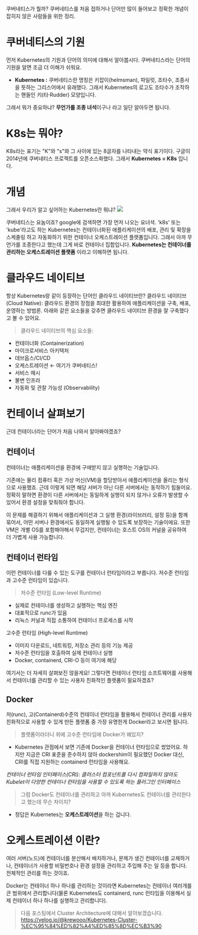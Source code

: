 쿠버네티스가 뭘까? 쿠버네티스를 처음 접하거나 단어만 많이 들어보고 정확한 개념이 잡히지 않은 사람들을 위한 정리.
 
# 쿠버네티스의 기원
먼저 Kubernetes의 기원과 단어의 의미에 대해서 알아봅시다.
쿠버네티스라는 단어의 기원을 알면 조금 더 이해가 쉬워요.
- **Kubernetes :**
쿠버네티스란 명칭은 키잡이(helmsman), 파일럿, 조타수, 조종사을 뜻하는 그리스어에서 유래했다. 그래서 Kubernetes의 로고도 조타수가 조작하는 핸들인 키(타·Rudder) 모양입니다.

그래서 뭐가 중요하냐? **무언가를 조종 녀석**이구나 라고 일단 알아두면 됩니다.

# K8s는 뭐야?
K8s라는 표기는 "K"와 "s"와 그 사이에 있는 8글자를 나타내는 약식 표기이다. 구글이 2014년에 쿠버네티스 프로젝트를 오픈소스화했다. 
그래서 **Kubernetes = K8s** 입니다.

# 개념
그래서 우리가 알고 싶어하는 Kubernetes란 뭐냐?
![](https://velog.velcdn.com/images/krewooo/post/9f51f9c6-0a25-4ce6-afa1-37d774ab73a5/image.png)

쿠버네티스는 요놈이죠? google에 검색하면 가장 먼저 나오는 요녀셕.
'k8s' 또는 'kube'라고도 하는 Kubernetes는 컨테이너화된 애플리케이션의 배포, 관리 및 확장을 스케줄링 하고 자동화하기 위한 컨테이너 오케스트레이션 플랫폼입니다.
그래서 아까 무언가를 조종한다고 했는데 그게 바로 컨테이너 집합입니다. **Kubernetes는 컨테이너를 관리하는 오케스트레이션 플랫폼** 이라고 이해하면 됩니다.

# 클라우드 네이티브
항상 Kubernetes랑 같이 등장하는 단어인 클라우드 네이티브란?
클라우드 네이티브(Cloud Native): 클라우드 환경의 장점을 최대한 활용하여 애플리케이션을 구축, 배포, 운영하는 방법론.
아래와 같은 요소들을 갖추면 클라우드 네이티브 환경을 잘 구축했다고 볼 수 있어요.
>클라우드 네이티브의 핵심 요소들:
- 컨테이너화 (Containerization)
- 마이크로서비스 아키텍처
- 데브옵스/CI/CD
- 오케스트레이션 ← 여기가 쿠버네티스!
- 서비스 메시
- 불변 인프라
- 자동화 및 관찰 가능성 (Observability)

# 컨테이너 살펴보기
근데 컨테이너라는 단어가 처음 나와서 알아봐야겠죠? 
## 컨테이너
컨테이너는 애플리케이션을 환경에 구애받지 않고 실행하는 기술입니다.

기존에는 물리 컴퓨터 혹은 가상 머신(VM)을 할당받아서 애플리케이션을 올리는 형식으로 사용했죠. 근데 이렇게 되면 해당 서버가 아닌 다른 서버에서는 동작하기 힘들어요. 정확히 말하면 환경이 다른 서버에서는 동일하게 실행이 되지 않거나 오류가 발생할 수 있어서 환경 설정을 맞춰줘야 합니다.

이 문제를 해결하기 위해서 애플리케이션과 그 실행 환경(라이브러리, 설정 등)을 함께 묶어서, 어떤 서버나 환경에서도 동일하게 실행될 수 있도록 보장하는 기술이에요. 
또한 VM은 개별 OS를 포함해야해서 무겁지만, 컨테이너는 호스트 OS의 커널을 공유하여 더 가볍게 사용 가능합니다.

## 컨테이너 런타임
이런 컨테이너를 다룰 수 있는 도구를 컨테이너 런타임이라고 부릅니다.
저수준 런타임과 고수준 런타임이 있습니다. 
>저수준 런타임 (Low-level Runtime)
- 실제로 컨테이너를 생성하고 실행하는 핵심 엔진
- 대표적으로 runc가 있음
- 리눅스 커널과 직접 소통하여 컨테이너 프로세스를 시작
>
고수준 런타임 (High-level Runtime)
- 이미지 다운로드, 네트워킹, 저장소 관리 등의 기능 제공
- 저수준 런타임을 호출하여 실제 컨테이너 실행
- Docker, containerd, CRI-O 등이 여기에 해당

여기서는 더 자세히 살펴보진 않을게요! 그렇다면 컨테이너 런타임 소프트웨어를 사용해서 컨테이너를 관리할 수 있는 사용자 친화적인 플랫폼이 필요하겠죠?

## Docker
저(runc), 고(Containerd)수준의 컨테이너 런타임을 활용해서 컨테이너 관리를 사용자 친화적으로 사용할 수 있게 만든 플랫폼 중 가장 유명한게 Docker라고 보시면 됩니다.
> 플랫폼이라더니 위에 고수준 런타임에 Docker가 왜있지?
- Kubernetes 관점에서 보면 기존에 Docker을 컨테이너 런타임으로 썼었어요. 하지만 지금은 CRI 표준을 준수하지 않아 dockershim이 필요했던 Docker 대신, CRI를 직접 지원하는 containerd 런타임을 사용해요.
>
*컨테이너 런타임 인터페이스(CRI): 클러스터 컴포넌트를 다시 컴파일하지 않아도 Kubelet이 다양한 컨테이너 런타임을 사용할 수 있도록 하는 플러그인 인터페이스*

> 그럼 Docker도 컨테이너를 관리하고 아까 Kubernetes도 컨테이너를 관리한다고 했는데 무슨 차이지?
- 정답은 Kubernetes는 **오케스트레이션**을 하는 겁니다.

# 오케스트레이션 이란?
여러 서버(노드)에 컨테이너를 분산해서 배치하거나, 문제가 생긴 컨테이너를 교체하거나, 컨테이너가 사용할 비밀번호나 환경 설정을 관리하고 주입해 주는 일 등을 합니다.
전체적인 관리를 하는 것이죠.

Docker는 컨테이너 하나 하나를 관리하는 것이라면 Kubernetes는 컨테이너 여러개를 큰 범위에서 관리합니다(물론 Kubernetes도 containerd, runc 런타임을 이용해서 실제 컨테이너 하나 하나를 실행하고 관리합니다).

>다음 포스팅에서 Cluster Architecture에 대해서 알아보겠습니다.
https://velog.io/@krewooo/Kubernetes-Cluster-%EC%95%84%ED%82%A4%ED%85%8D%EC%B3%90
